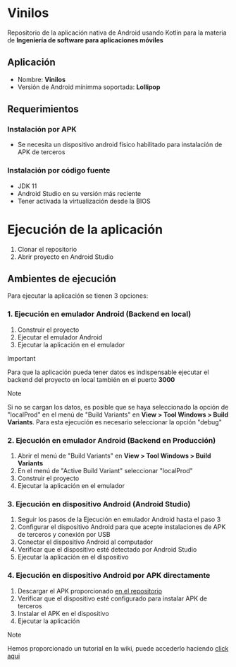# Vinilos

Repositorio de la aplicación nativa de Android usando Kotlin para la materia de **Ingeniería de software para aplicaciones móviles**

## Aplicación

- Nombre: **Vinilos**
- Versión de Android mínimma soportada: **Lollipop**

## Requerimientos

### Instalación por APK
- Se necesita un dispositivo android físico habilitado para instalación de APK de terceros

### Instalación por código fuente
- JDK 11
- Android Studio en su versión más reciente
- Tener activada la virtualización desde la BIOS

# Ejecución de la aplicación

1. Clonar el repositorio
2. Abrir proyecto en Android Studio

## Ambientes de ejecución

Para ejecutar la aplicación se tienen 3 opciones:

### 1. Ejecución en emulador Android (Backend en local)

1. Construir el proyecto
2. Ejecutar el emulador Android
3. Ejecutar la aplicación en el emulador

> [!IMPORTANT]
> Para que la aplicación pueda tener datos es indispensable ejecutar el backend del proyecto en local también en el puerto **3000**

> [!NOTE]
> Si no se cargan los datos, es posible que se haya seleccionado la opción de "localProd" en el menú de "Build Variants" en **View > Tool Windows > Build Variants**. Para esta ejecución es necesario seleccionar la opción "debug"

### 2. Ejecución en emulador Android (Backend en Producción)


1. Abrir el menú de "Build Variants" en **View > Tool Windows > Build Variants**
2. En el menú de "Active Build Variant" seleccionar "localProd"
3. Construir el proyecto
4. Ejecutar la aplicación en el emulador

### 3. Ejecución en dispositivo Android (Android Studio)

1. Seguir los pasos de la Ejecución en emulador Android hasta el paso 3
2. Configurar el dispositivo Android para que acepte instalaciones de APK de terceros y conexión por USB
3. Conectar el dispositivo Android al computador
4. Verificar que el dispositivo esté detectado por Android Studio
5. Ejecutar la aplicación en el dispositivo

### 4. Ejecución en dispositivo Android por APK directamente

1. Descargar el APK proporcionado [en el repositorio](https://github.com/galoryzen/vinilos/wiki/APK_sprint1)
2. Verificar que el dispositivo esté configurado para instalar APK de terceros
3. Instalar el APK en el dispositivo
4. Ejecutar la aplicación

> [!NOTE]
> Hemos proporcionado un tutorial en la wiki, puede accederlo haciendo [click aqui](https://drive.google.com/file/d/1xQoDzu8yZWbsRPfAbw4VR0yKF8Z4xUOV/view?usp=sharing)

